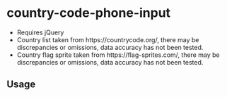 # country-code-phone-input

<ul>
    <li>Requires jQuery</li>
    <li>Country list taken from https://countrycode.org/, there may be discrepancies or omissions, data accuracy has not been tested.</li>
    <li>Country flag sprite taken from https://flag-sprites.com/, there may be discrepancies or omissions, data accuracy has not been tested.</li>
</ul>

## Usage
<pre>
<code>
  <script src="jquery.js"></script>
  <script src="country-code-phone-input.js"></script>
  <script>
    phoneInput('xxxxx');
  </script>
</code>
</pre>